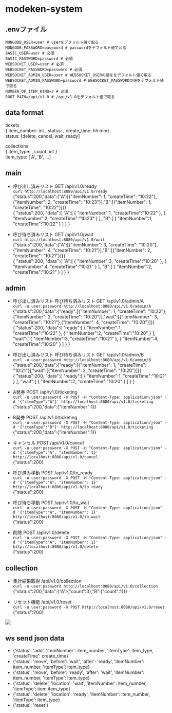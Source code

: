 # modeken-system

## .envファイル

```.env
MONGODB_USER=user # userをデフォルト値で取る
MONGODB_PASSWORD=password # passwordをデフォルト値でとる
BASIC_USER=user # 必須
BASIC_PASSWORD=password # 必須
WEBSOCKET_USER=user # 必須
WEBSOCKET_PASSWORD=password # 必須
WEBSOCKET_ADMIN_USER=user # WEBSOCKET_USERの値ををデフォルト値で取る
WEBSOCKET_ADMIN_PASSWORD=password # WEBSOCKET_PASSWORDの値をデフォルト値で取る
NUMBER_OF_ITEM_KIND=2 # 必須
ROOT_PATH=/api/v1.0 # /api/v1.0をデフォルト値で取る
```

## data format

tickets  
{ item_number: int , status: , create_time: hh:mm}  
status: [delete, cancel, wait, ready]

collections  
{ item_type: , count: int }  
item_type: ['A', 'B', ...]

## main
 - 呼び出し済みリスト GET /api/v1.0/ready  
```curl http://localhost:8080/api/v1.0/ready```  
{"status":200,"data":{"A":[{"itemNumber": 1, "createTime": "10:22"}, {"itemNumber": 2, "createTime": "10:23"}],"B":[{"itemNumber": 1, "createTime": "10:22"}]}}  
{
    "status":200,
    "data":{
        "A":[
            {
                "itemNumber":1,
                "createTime":"10:22"
            },
            {
                "itemNumber":2,
                "createTime":"10:23"
            }
        ],
        "B":[
            {
                "itemNumber":1,
                "createTime":"10:22"
            }
        ]
    }
}


 - 呼び待ち済みリスト GET /api/v1.0/wait  
```curl http://localhost:8080/api/v1.0/wait```  
{"status":200,"data":{"A":[{"itemNumber": 3, "createTime": "10:20"}, {"itemNumber": 4, "createTime": "10:21"}],"B":[{"itemNumber": 2, "createTime": "10:21"}]}}  
{
    "status":200,
    "data":{
        "A":[
            {
                "itemNumber":3,
                "createTime":"10:20"
            },
            {
                "itemNumber":4,
                "createTime":"10:21"
            }
        ],
        "B":[
            {
                "itemNumber":2,
                "createTime":"10:21"
            }
        ]
    }
}

## admin
 - 呼び出し済みリスト 呼び待ち済みリスト GET /api/v1.0/admin/A  
```curl -u user:password http://localhost:8080/api/v1.0/admin/A```  
{"status":200,"data":{"ready":[{"itemNumber": 1, "createTime": "10:22"}, {"itemNumber": 2, "createTime": "10:20"}],"wait":[{"itemNumber": 3, "createTime": "10:21"},{"itemNumber": 4, "createTime": "10:20"}]}}  
{
    "status":200,
    "data":{
        "ready":[
            {
                "itemNumber":1,
                "createTime":"10:22"
            },
            {
                "itemNumber":2,
                "createTime":"10:20"
            }
        ],
        "wait":[
            {
                "itemNumber":3,
                "createTime":"10:21"
            },
            {
                "itemNumber":4,
                "createTime":"10:20"
            }
        ]
    }
}

 - 呼び出し済みリスト 呼び待ち済みリスト GET /api/v1.0/admin/B  
```curl -u user:password http://localhost:8080/api/v1.0/admin/B```  
{"status":200,"data":{"ready":[{"itemNumber": 1, "createTime": "10:21"}],"wait":[{"itemNumber": 2, "createTime": "10:20"}]}}  
{
    "status":200,
    "data":{
        "ready":[
            {
                "itemNumber":1,
                "createTime":"10:21"
            }
        ],
        "wait":[
            {
                "itemNumber":2,
                "createTime":"10:20"
            }
        ]
    }
}


 - A発券 POST /api/v1.0/ticketing  
```curl -u user:password -X POST -H "Content-Type: application/json" -d '{"itemType":"A"}' http://localhost:8080/api/v1.0/ticketing```  
{"status":200,"data":{"itemNumber":1}}

 - B発券 POST /api/v1.0/ticketing  
```curl -u user:password -X POST -H "Content-Type: application/json" -d '{"itemType":"B"}' http://localhost:8080/api/v1.0/ticketing```  
{"status":200,"data":{"itemNumber":1}}

 - キャンセル POST /api/v1.0/cancel  
```curl -u user:password -X POST -H "Content-Type: application/json" -d '{"itemType":"A", "itemNumber": 1}' http://localhost:8080/api/v1.0/cancel```  
{"status":200}

 - 呼び済み移動 POST /api/v1.0/to_ready  
```curl -u user:password -X POST -H "Content-Type: application/json" -d '{"itemType":"A", "itemNumber": 1}' http://localhost:8080/api/v1.0/to_ready```  
{"status":200}


 - 呼び待ち移動 POST /api/v1.0/to_wait  
```curl -u user:password -X POST -H "Content-Type: application/json" -d '{"itemType":"A", "itemNumber": 1}' http://localhost:8080/api/v1.0/to_wait```  
{"status":200}


 - 削除 POST /api/v1.0/delete  
```curl -u user:password -X POST -H "Content-Type: application/json" -d '{"itemType":"A", "itemNumber": 1}' http://localhost:8080/api/v1.0/delete```  
{"status":200}


## collection
 - 集計結果取得 /api/v1.0/collection  
```curl -u user:password http://localhost:8080/api/v1.0/collection```  
{"status":200,"data":{"A":{"count":3},"B":{"count":1}}}

 - リセット機能 /api/v1.0/reset  
```curl -u user:password -X POST http://localhost:8080/api/v1.0/reset```  
{"status":200}

![](ws.png)

## ws send json data
 - {'status': 'add', 'itemNumber': item_number, 'itemType': item_type, 'createTime': create_time}
 - {'status': 'move', 'before': 'wait', 'after': 'ready', 'itemNumber': item_number, 'itemType': item_type}
 - {'status': 'move', 'before': 'ready', 'after': 'wait', 'itemNumber': item_number, 'itemType': item_type}
 - {'status': 'delete', 'location': 'wait', 'itemNumber': item_number, 'itemType': item.item_type}
 - {'status': 'delete', 'location': 'ready', 'itemNumber': item_number, 'itemType': item_type}
 - {'status': 'reset'}